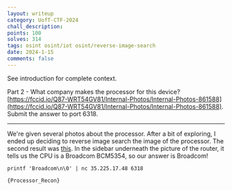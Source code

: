 ```yaml
---
layout: writeup
category: UofT-CTF-2024
chall_description:
points: 100
solves: 314
tags: osint osint/iot osint/reverse-image-search
date: 2024-1-15
comments: false
---
```


See introduction for complete context.  

Part 2 - What company makes the processor for this device? [https://fccid.io/Q87-WRT54GV81/Internal-Photos/Internal-Photos-861588](https://fccid.io/Q87-WRT54GV81/Internal-Photos/Internal-Photos-861588). Submit the answer to port 6318.  

---

We're given several photos about the processor. After a bit of exploring, I ended up deciding to reverse image search the image of the processor. The second result was [this](http://en.techinfodepot.shoutwiki.com/wiki/Linksys_WRT54G_v8.0). In the sidebar underneath the picture of the router, it tells us the CPU is a Broadcom BCM5354, so our answer is Broadcom!  

```
printf 'Broadcom\n\0' | nc 35.225.17.48 6318
```

    {Processor_Recon}